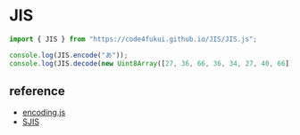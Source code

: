 # JIS

```js
import { JIS } from "https://code4fukui.github.io/JIS/JIS.js";

console.log(JIS.encode("あ"));
console.log(JIS.decode(new Uint8Array([27, 36, 66, 36, 34, 27, 40, 66])));
```

## reference

- [encoding.js](https://github.com/polygonplanet/encoding.js/)
- [SJIS](https://github.com/code4fukui/SJIS/)
